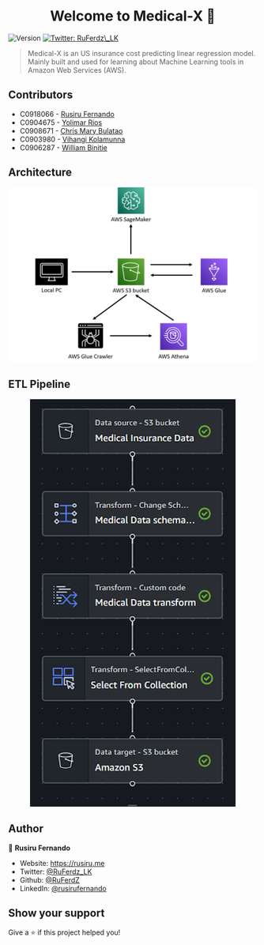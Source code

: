 <h1 align="center">Welcome to Medical-X 👋</h1>
<p>
  <img alt="Version" src="https://img.shields.io/badge/version-v1.0-blue.svg?cacheSeconds=2592000" />
  <a href="https://twitter.com/RuFerdz\_LK" target="_blank">
    <img alt="Twitter: RuFerdz\_LK" src="https://img.shields.io/twitter/follow/RuFerdz\_LK.svg?style=social" />
  </a>
</p>

> Medical-X is an US insurance cost predicting linear regression model. Mainly built and used for learning about Machine Learning tools in Amazon Web Services (AWS).

## Contributors 

- C0918066 - [Rusiru Fernando](https://github.com/RuFerdZ)
- C0904675 - [Yolimar Rios](https://github.com/yolimar01)
- C0908671 - [Chris Mary Bulatao](https://github.com/ChrisMary-Bulatao)
- C0903980 - [Vihangi Kolamunna](https://github.com/vihangihk)
- C0906287 - [William Binitie](https://github.com/Jaimewill0511)

## Architecture

<p align="center">
  <img src="./assets/architecture.png" />
</p>


## ETL Pipeline

<p align="center">
  <img src="./assets/etl%20pipeline.png" />
</p>

## Author

👤 **Rusiru Fernando**

* Website: https://rusiru.me
* Twitter: [@RuFerdz\_LK](https://twitter.com/RuFerdz\_LK)
* Github: [@RuFerdZ](https://github.com/RuFerdZ)
* LinkedIn: [@rusirufernando](https://linkedin.com/in/rusirufernando)

## Show your support

Give a ⭐️ if this project helped you!
